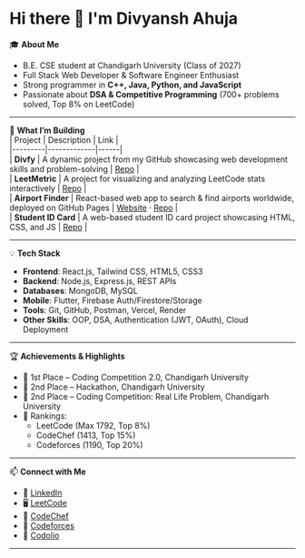 # Hi there 👋 I'm Divyansh Ahuja  

🎓 **About Me**  
- B.E. CSE student at Chandigarh University (Class of 2027)  
- Full Stack Web Developer & Software Engineer Enthusiast  
- Strong programmer in **C++, Java, Python, and JavaScript**  
- Passionate about **DSA & Competitive Programming** (700+ problems solved, Top 8% on LeetCode)  

---

🔭 **What I’m Building**  
| Project | Description | Link |  
|---------|-------------|------|  
| **Divfy** | A dynamic project from my GitHub showcasing web development skills and problem-solving | [Repo](https://github.com/DivyanshAhuja08/Divfy) |  
| **LeetMetric** | A project for visualizing and analyzing LeetCode stats interactively | [Repo](https://github.com/DivyanshAhuja08/LeetMetric) |  
| **Airport Finder** | React-based web app to search & find airports worldwide, deployed on GitHub Pages | [Website](https://divyanshahuja08.github.io/Airport-finder/) · [Repo](https://github.com/DivyanshAhuja08/Airport-finder) |  
| **Student ID Card** | A web-based student ID card project showcasing HTML, CSS, and JS | [Repo](https://github.com/DivyanshAhuja08/Student-ID-Card) |  

---

💡 **Tech Stack**  
- **Frontend**: React.js, Tailwind CSS, HTML5, CSS3  
- **Backend**: Node.js, Express.js, REST APIs  
- **Databases**: MongoDB, MySQL  
- **Mobile**: Flutter, Firebase Auth/Firestore/Storage  
- **Tools**: Git, GitHub, Postman, Vercel, Render  
- **Other Skills**: OOP, DSA, Authentication (JWT, OAuth), Cloud Deployment  

---

🏆 **Achievements & Highlights**  
- 🥇 1st Place – Coding Competition 2.0, Chandigarh University  
- 🥈 2nd Place – Hackathon, Chandigarh University  
- 🥈 2nd Place – Coding Competition: Real Life Problem, Chandigarh University  
- 🎯 Rankings:  
  - LeetCode (Max 1792, Top 8%)  
  - CodeChef (1413, Top 15%)  
  - Codeforces (1190, Top 20%)  

---

📫 **Connect with Me**    
- 💼 [LinkedIn](https://www.linkedin.com/in/divyanshahuja08)  
- 🖥️ [LeetCode](https://leetcode.com/u/divyansh2005/)  
- 🍴 [CodeChef](https://www.codechef.com/users/divyanshahuja)  
- 🔗 [Codeforces](https://codeforces.com/profile/Divyansh_Ahuja_08)  
- 📘 [Codolio](https://codolio.com/profile/ypVw6hwn)  

---
